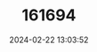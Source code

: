 ---
title: "161694"
category: "Rostroraja equatorialis"
draft: false
date: 2024-02-22 13:03:52
languages:
  French: ["Raie Équatorienne"]
  Spanish; Castilian: ["Raya Ecuatorial"]
  English: ["Equatorial Skate"]
---